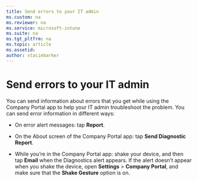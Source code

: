 ```yaml
---
title: Send errors to your IT admin
ms.custom: na
ms.reviewer: na
ms.service: microsoft-intune
ms.suite: na
ms.tgt_pltfrm: na
ms.topic: article
ms.assetid:
author: staciebarker
---
```


# Send errors to your IT admin

You can send information about errors that you get while using the Company Portal app to help your IT admin troubleshoot the problem. You can send error information in different ways:

-   On error alert messages: tap **Report**.

-   On the About screen of the Company Portal app: tap **Send Diagnostic Report**.

-   While you’re in the Company Portal app: shake your device, and then tap **Email** when the Diagnostics alert appears. If the alert doesn’t appear when you shake the device, open **Settings** &gt; **Company Portal**, and make sure that the **Shake Gesture** option is on.